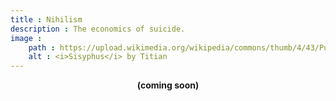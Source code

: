 ```yaml
---
title : Nihilism
description : The economics of suicide.
image :
    path : https://upload.wikimedia.org/wikipedia/commons/thumb/4/43/Punishment_sisyph.jpg/450px-Punishment_sisyph.jpg
    alt : <i>Sisyphus</i> by Titian
---
```


<b><center>(coming soon)</center></b><br>